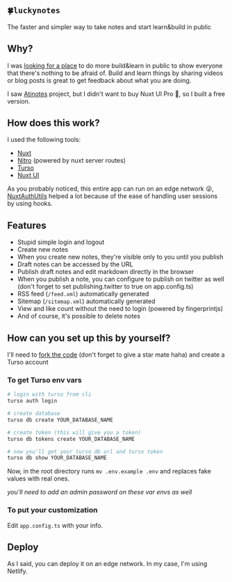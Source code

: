 ## `🍀luckynotes`

The faster and simpler way to take notes and start learn&build in public

## Why?

I was [looking for a place](https://twitter.com/igorhalfeld/status/1784990933257207847) to do more build&learn in public to show everyone that there's nothing to be afraid of. Build and learn things by sharing videos or blog posts is great to get feedback about what you are doing.

I saw [Atinotes](https://github.com/atinux/atinotes) project, but I didn't want to buy Nuxt UI Pro 🤣, so I built a free version.

## How does this work?

I used the following tools:

- [Nuxt](https://nuxt.com/)
- [Nitro](https://nitro.unjs.io/) (powered by nuxt server routes)
- [Turso](https://turso.tech/)
- [Nuxt UI](https://ui.nuxt.com/)

As you probably noticed, this entire app can run on an edge network 😜, [NuxtAuthUtils](https://github.com/Atinux/nuxt-auth-utils) helped a lot because of the ease of handling user sessions by using hooks.

## Features

- Stupid simple login and logout
- Create new notes
- When you create new notes, they're visible only to you until you publish
- Draft notes can be accessed by the URL
- Publish draft notes and edit markdown directly in the browser
- When you publish a note, you can configure to publish on twitter as well (don't forget to set publishing.twitter to true on app.config.ts)
- RSS feed (`/feed.xml`) automatically generated
- Sitemap (`/sitemap.xml`) automatically generated
- View and like count without the need to login (powered by fingerprintjs)
- And of course, it's possible to delete notes

## How can you set up this by yourself?

I'll need to [fork the code](https://github.com/luckyhackersacademy/luckynotes/) (don't forget to give a star mate haha) and create a Turso account

### To get Turso env vars

```sh
# login with turso from cli
turso auth login

# create database
turso db create YOUR_DATABASE_NAME

# create token (this will give you a token)
turso db tokens create YOUR_DATABASE_NAME

# now you'll get your turso db url and turso token
turso db show YOUR_DATABASE_NAME
```

Now, in the root directory runs `mv .env.example .env` and replaces fake values with real ones.

_you'll need to add an admin password on these var envs as well_

### To put your customization

Edit `app.config.ts` with your info.

## Deploy

As I said, you can deploy it on an edge network. In my case, I'm using Netlify.
